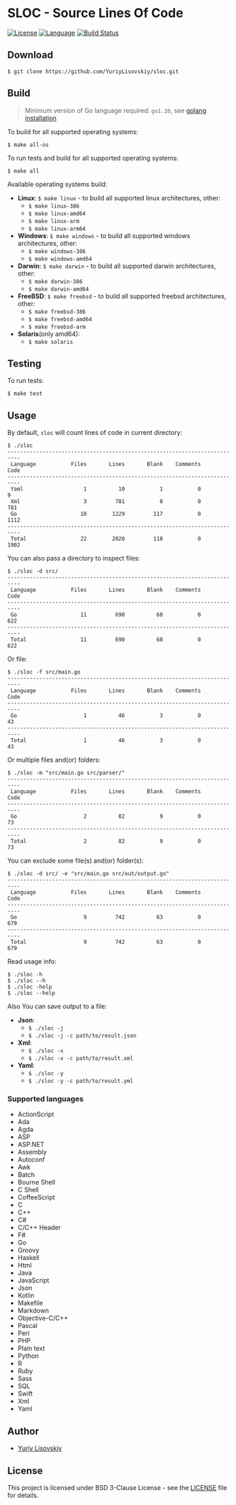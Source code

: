 # SLOC - Source Lines Of Code
[![License](https://img.shields.io/badge/BSD-3--Clause-orange.svg)](LICENSE)
[![Language](https://img.shields.io/badge/Go-1.10-blue.svg)](https://golang.org/)
[![Build Status](https://travis-ci.org/YuriyLisovskiy/sloc.svg?branch=master)](https://travis-ci.org/YuriyLisovskiy/sloc)
## Download
```
$ git clone https://github.com/YuriyLisovskiy/sloc.git
```
## Build
> Minimum version of Go language required: `go1.10`, see [golang installation](https://golang.org/doc/install)

To build for all supported operating systems:
```
$ make all-os
``` 
To run tests and build for all supported operating systems:
```
$ make all
```
Available operating systems build:
* **Linux**: `$ make linux` - to build all supported linux architectures, other:
	* `$ make linux-386`
	* `$ make linux-amd64`
	* `$ make linux-arm`
	* `$ make linux-arm64`
* **Windows**: `$ make windows` - to build all supported windows architectures, other:
	* `$ make windows-386`
	* `$ make windows-amd64`
* **Darwin**: `$ make darwin` - to build all supported darwin architectures, other:
	* `$ make darwin-386`
	* `$ make darwin-amd64`
* **FreeBSD**: `$ make freebsd` - to build all supported freebsd architectures, other:
	* `$ make freebsd-386`
	* `$ make freebsd-amd64`
	* `$ make freebsd-arm`
* **Solaris**(only amd64):
	* `$ make solaris`
## Testing
To run tests:
```
$ make test
```
## Usage
By default, `sloc` will count lines of code in current directory:
```
$ ./sloc
--------------------------------------------------------------------------
 Language           Files       Lines       Blank    Comments        Code
--------------------------------------------------------------------------
 Yaml                   1          10           1           0           9
 Xml                    3         781           0           0         781
 Go                    18        1229         117           0        1112
--------------------------------------------------------------------------
 Total                 22        2020         118           0        1902
```
You can also pass a directory to inspect files:
```
$ ./sloc -d src/
--------------------------------------------------------------------------
 Language           Files       Lines       Blank    Comments        Code
--------------------------------------------------------------------------
 Go                    11         690          68           0         622
--------------------------------------------------------------------------
 Total                 11         690          68           0         622

```
Or file:
```
$ ./sloc -f src/main.go
--------------------------------------------------------------------------
 Language           Files       Lines       Blank    Comments        Code
--------------------------------------------------------------------------
 Go                     1          46           3           0          43
--------------------------------------------------------------------------
 Total                  1          46           3           0          43

```
Or multiple files and(or) folders:
```
$ ./sloc -m "src/main.go src/parser/"
--------------------------------------------------------------------------
 Language           Files       Lines       Blank    Comments        Code
--------------------------------------------------------------------------
 Go                     2          82           9           0          73
--------------------------------------------------------------------------
 Total                  2          82           9           0          73

```
You can exclude some file(s) and(or) folder(s):
```
$ ./sloc -d src/ -e "src/main.go src/out/output.go"
--------------------------------------------------------------------------
 Language           Files       Lines       Blank    Comments        Code
--------------------------------------------------------------------------
 Go                     9         742          63           0         679
--------------------------------------------------------------------------
 Total                  9         742          63           0         679

```
Read usage info:
```
$ ./sloc -h
$ ./sloc --h
$ ./sloc -help
$ ./sloc --help
```
Also You can save output to a file:
* **Json**: 
	* `$ ./sloc -j`
	* `$ ./sloc -j -c path/to/result.json`
* **Xml**:
	* `$ ./sloc -x`
	* `$ ./sloc -x -c path/to/result.xml`
* **Yaml**:
	* `$ ./sloc -y`
	* `$ ./sloc -y -c path/to/result.yml`
### Supported languages
* ActionScript
* Ada
* Agda
* ASP
* ASP.NET
* Assembly
* Autoconf
* Awk
* Batch
* Bourne Shell
* C Shell
* CoffeeScript
* C
* C++
* C#
* C/C++ Header
* F#
* Go
* Groovy
* Haskell
* Html
* Java
* JavaScript
* Json
* Kotlin
* Makefile
* Markdown
* Objective-C/C++
* Pascal
* Perl
* PHP
* Plain text
* Python
* R
* Ruby
* Sass
* SQL
* Swift
* Xml
* Yaml
## Author
* [Yuriy Lisovskiy](https://github.com/YuriyLisovskiy)
## License
 This project is licensed under BSD 3-Clause License - see the [LICENSE](LICENSE) file for details.
